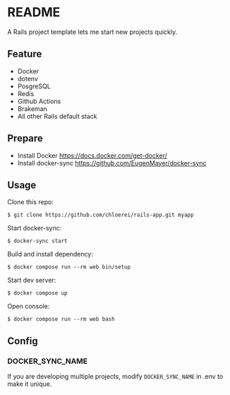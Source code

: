 # README

A Rails project template lets me start new projects quickly.

## Feature

- Docker
- dotenv
- PosgreSQL
- Redis
- Github Actions
- Brakeman
- All other Rails default stack

## Prepare

- Install Docker https://docs.docker.com/get-docker/
- Install docker-sync https://github.com/EugenMayer/docker-sync

## Usage

Clone this repo:

```
$ git clone https://github.com/chloerei/rails-app.git myapp
```

Start docker-sync:

```
$ docker-sync start
```

Build and install dependency:

```
$ docker compose run --rm web bin/setup
```

Start dev server:

```
$ docker compose up
```

Open console:

```
$ docker compose run --rm web bash
```

## Config

### DOCKER_SYNC_NAME

If you are developing multiple projects, modify `DOCKER_SYNC_NAME` in .env to make it unique.

